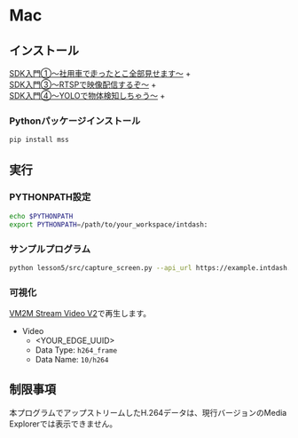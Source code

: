 # Mac

## インストール
[SDK入門①〜社用車で走ったとこ全部見せます〜](../../lesson1/docs/setup_mac.md) +<br>
[SDK入門③〜RTSPで映像配信するぞ〜](../../lesson3/docs/setup_mac.md) +<br>
[SDK入門④〜YOLOで物体検知しちゃう〜](../../lesson4/docs/setup_mac.md) +

### Pythonパッケージインストール
```sh
pip install mss
```

## 実行

### PYTHONPATH設定
```sh
echo $PYTHONPATH
export PYTHONPATH=/path/to/your_workspace/intdash:
```

### サンプルプログラム
```sh
python lesson5/src/capture_screen.py --api_url https://example.intdash.jp --api_token <YOUR_API_TOKEN> --project_uuid <YOUR_PROJECT_UUID> --edge_uuid <YOUR_EDGE_UUID>
```

### 可視化
[VM2M Stream Video V2](https://apps.apple.com/jp/app/vm2m-stream-video-v2/id1640464463)で再生します。

- Video
  - <YOUR_EDGE_UUID>
  - Data Type: `h264_frame`
  - Data Name: `10/h264`

## 制限事項
本プログラムでアップストリームしたH.264データは、現行バージョンのMedia Explorerでは表示できません。

